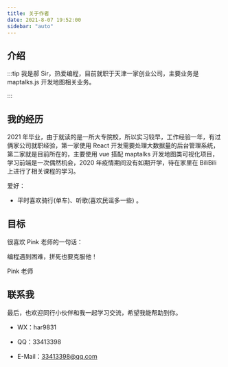```yaml
---
title: 关于作者
date: 2021-8-07 19:52:00
sidebar: "auto"
---
```


<!-- more -->

## 介绍

:::tip
我是郝 Sir，热爱编程，目前就职于天津一家创业公司，主要业务是 maptalks.js 开发地图相关业务。

:::

## 我的经历

2021 年毕业，由于就读的是一所大专院校，所以实习较早，工作经验一年，有过俩家公司就职经验，第一家使用 React 开发需要处理大数据量的后台管理系统，第二家就是目前所在的，主要使用 vue 搭配 maptalks 开发地图类可视化项目，学习前端是一次偶然机会，2020 年疫情期间没有如期开学，待在家里在 BiliBili 上进行了相关课程的学习。

爱好：

-   平时喜欢骑行(单车)、听歌(喜欢民谣多一些) 。

## 目标

很喜欢 Pink 老师的一句话：

编程遇到困难，拼死也要克服他！

<!-- ![ruanyf](/images/ruanyf.jpg) -->

Pink 老师

## 联系我

最后，也欢迎同行小伙伴和我一起学习交流，希望我能帮助到你。

-   WX：har9831

-   QQ：33413398

-   E-Mail：33413398@qq.com

<!-- | QQ                    | WeChat                |
| --------------------- | --------------------- |
| ![QQ](/images/qq.jpg) | ![wx](/images/wx.jpg) | -->
